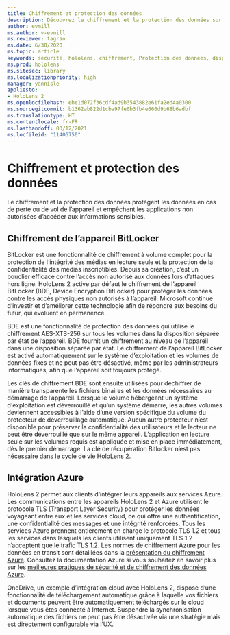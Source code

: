 ```yaml
---
title: Chiffrement et protection des données
description: Découvrez le chiffrement et la protection des données sur les appareils HoloLens 2, y compris l’intégration de BitLocker et Azure.
author: evmill
ms.author: v-evmill
ms.reviewer: tagran
ms.date: 6/30/2020
ms.topic: article
keywords: sécurité, hololens, chiffrement, Protection des données, dispositif BitLocker, BitLocker, bitlocker, chiffrement bitlocker, intégration azur,
ms.prod: hololens
ms.sitesec: library
ms.localizationpriority: high
manager: yannisle
appliesto:
- HoloLens 2
ms.openlocfilehash: ebe1d072f36cdf4ad9b3543882e61fa2ed4a0300
ms.sourcegitcommit: b1362ab822d1cba97fe0b3fb4e666d9b68b6adbf
ms.translationtype: HT
ms.contentlocale: fr-FR
ms.lasthandoff: 03/12/2021
ms.locfileid: "11406750"
---
```

# <a name="encryption-and-data-protection"></a>Chiffrement et protection des données

Le chiffrement et la protection des données protègent les données en cas de perte ou de vol de l’appareil et empêchent les applications non autorisées d’accéder aux informations sensibles.

## <a name="bitlocker-device-encryption"></a>Chiffrement de l’appareil BitLocker

BitLocker est une fonctionnalité de chiffrement à volume complet pour la protection de l’intégrité des médias en lecture seule et la protection de la confidentialité des médias inscriptibles.  Depuis sa création, c’est un bouclier efficace contre l’accès non autorisé aux données lors d’attaques hors ligne. HoloLens 2 active par défaut le chiffrement de l’appareil BitLocker (BDE, Device Encryption BitLocker) pour protéger les données contre les accès physiques non autorisés à l’appareil. Microsoft continue d’investir et d’améliorer cette technologie afin de répondre aux besoins du futur, qui évoluent en permanence.

BDE est une fonctionnalité de protection des données qui utilise le chiffrement AES-XTS-256 sur tous les volumes dans la disposition séparée par état de l’appareil. BDE fournit un chiffrement au niveau de l’appareil dans une disposition séparée par état. Le chiffrement de l’appareil BitLocker est activé automatiquement sur le système d’exploitation et les volumes de données fixes et ne peut pas être désactivé, même par les administrateurs informatiques, afin que l’appareil soit toujours protégé.

Les clés de chiffrement BDE sont ensuite utilisées pour déchiffrer de manière transparente les fichiers binaires et les données nécessaires au démarrage de l’appareil. Lorsque le volume hébergeant un système d'exploitation est déverrouillé et qu’un système démarre, les autres volumes deviennent accessibles à l’aide d’une version spécifique du volume du protecteur de déverrouillage automatique. Aucun autre protecteur n’est disponible pour préserver la confidentialité des utilisateurs et le lecteur ne peut être déverrouillé que sur le même appareil. L’application en lecture seule sur les volumes requis est appliquée et mise en place immédiatement, dès le premier démarrage. La clé de récupération Bitlocker n’est pas nécessaire dans le cycle de vie HoloLens 2.

## <a name="azure-integration"></a>Intégration Azure 

HoloLens 2 permet aux clients d’intégrer leurs appareils aux services Azure. Les communications entre les appareils HoloLens 2 et Azure utilisent le protocole TLS (Transport Layer Security) pour protéger les données voyageant entre eux et les services cloud, ce qui offre une authentification, une confidentialité des messages et une intégrité renforcées. Tous les services Azure prennent entièrement en charge le protocole TLS 1.2 et tous les services dans lesquels les clients utilisent uniquement TLS 1.2 n’acceptent que le trafic TLS 1.2. Les normes de chiffrement Azure pour les données en transit sont détaillées dans la [présentation du chiffrement Azure](https://docs.microsoft.com/azure/security/fundamentals/encryption-overview). Consultez la documentation Azure si vous souhaitez en savoir plus sur les [meilleures pratiques de sécurité et de chiffrement des données Azure](https://docs.microsoft.com/azure/security/fundamentals/data-encryption-best-practices). 

OneDrive, un exemple d’intégration cloud avec HoloLens 2, dispose d’une fonctionnalité de téléchargement automatique grâce à laquelle vos fichiers et documents peuvent être automatiquement téléchargés sur le cloud lorsque vous êtes connecté à Internet. Suspendre la synchronisation automatique des fichiers ne peut pas être désactivée via une stratégie mais est directement configurable via l’UX. 
